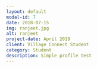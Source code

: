 ```yaml
---
layout: default
modal-id: 7
date: 2018-07-15
img: ranjeet.jpg
alt: ranjeet
project-date: April 2019
client: Village Connect Student
category: Student
description: Simple profile test
---
```

